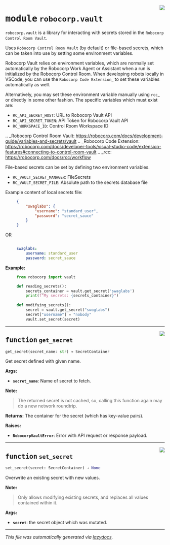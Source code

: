 <!-- markdownlint-disable -->

<a href="..\..\vault\src\robocorp\vault\__init__.py#L0"><img align="right" style="float:right;" src="https://img.shields.io/badge/-source-cccccc?style=flat-square" /></a>

# <kbd>module</kbd> `robocorp.vault`
`robocorp.vault` is a library for interacting with secrets stored in the ``Robocorp Control Room Vault``. 

Uses ``Robocorp Control Room Vault`` (by default) or file-based secrets, which can be taken into use by setting some environment variables. 

Robocorp Vault relies on environment variables, which are normally set automatically by the Robocorp Work Agent or Assistant when a run is initialized by the Robocorp Control Room. When developing robots locally in VSCode, you can use the `Robocorp Code Extension`_ to set these variables automatically as well. 

Alternatively, you may set these environment variable manually using `rcc`_ or directly in some other fashion. The specific variables which must exist are: 


- ``RC_API_SECRET_HOST``: URL to Robocorp Vault API 
- ``RC_API_SECRET_TOKEN``: API Token for Robocorp Vault API 
- ``RC_WORKSPACE_ID``: Control Room Workspace ID 

.. _Robocorp Control Room Vault: https://robocorp.com/docs/development-guide/variables-and-secrets/vault .. _Robocorp Code Extension: https://robocorp.com/docs/developer-tools/visual-studio-code/extension-features#connecting-to-control-room-vault .. _rcc: https://robocorp.com/docs/rcc/workflow 

File-based secrets can be set by defining two environment variables. 


- ``RC_VAULT_SECRET_MANAGER``: FileSecrets 
- ``RC_VAULT_SECRET_FILE``: Absolute path to the secrets database file 

Example content of local secrets file: 

```json
     {
         "swaglabs": {
             "username": "standard_user",
             "password": "secret_sauce"
         }
     }
``` 



OR 

```yaml

     swaglabs:
         username: standard_user
         password: secret_sauce
``` 



**Example:**
 

```python    
     from robocorp import vault

     def reading_secrets():
         secrets_container = vault.get_secret('swaglabs')
         print(f"My secrets: {secrets_container}")
         
     def modifying_secrets():
         secret = vault.get_secret("swaglabs")
         secret["username"] = "nobody"
         vault.set_secret(secret)
``` 


---

<a href="..\..\vault\src\robocorp\vault\__init__.py#L79"><img align="right" style="float:right;" src="https://img.shields.io/badge/-source-cccccc?style=flat-square" /></a>

## <kbd>function</kbd> `get_secret`

```python
get_secret(secret_name: str) → SecretContainer
```

Get secret defined with given name. 



**Args:**
 
 - <b>`secret_name`</b>:  Name of secret to fetch. 



**Note:**

> The returned secret is not cached, so, calling this function again may do a new network roundtrip. 
>

**Returns:**
 The container for the secret (which has key-value pairs). 



**Raises:**
 
 - <b>`RobocorpVaultError`</b>:  Error with API request or response payload. 


---

<a href="..\..\vault\src\robocorp\vault\__init__.py#L114"><img align="right" style="float:right;" src="https://img.shields.io/badge/-source-cccccc?style=flat-square" /></a>

## <kbd>function</kbd> `set_secret`

```python
set_secret(secret: SecretContainer) → None
```

Overwrite an existing secret with new values. 



**Note:**

> Only allows modifying existing secrets, and replaces all values contained within it. 
>

**Args:**
 
 - <b>`secret`</b>:  the secret object which was mutated. 




---

_This file was automatically generated via [lazydocs](https://github.com/ml-tooling/lazydocs)._

